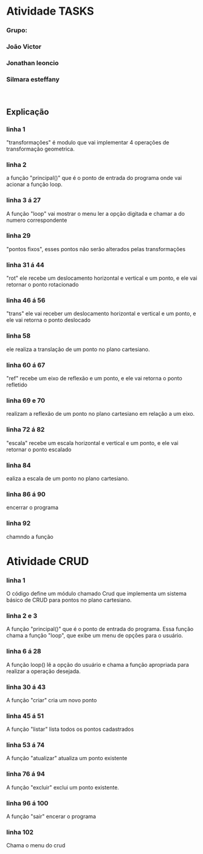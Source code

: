 # Atividade TASKS

### Grupo:
<h3>João Victor</h3> 
<h3>Jonathan leoncio</h3>
<h3>Silmara esteffany</h3>
<br>

## Explicação

### linha 1  
<p>"transformações" é modulo que vai implementar 4 operações de transformação geometrica. </p>

### linha 2 
<p> a função "principal()" que é o ponto de entrada do programa onde vai acionar a função loop.</p>

### linha 3 á 27
<p> A função "loop" vai mostrar o menu  ler a opção digitada e chamar a do numero correspondente </p>

### linha 29 
<p> "pontos fixos", esses pontos não serão alterados pelas transformações <p>

### linha 31 á 44
<p>"rot" ele recebe um deslocamento horizontal e vertical e um ponto, e ele vai retornar o ponto rotacionado </p>

### linha 46 á 56 
<p> "trans" ele vai receber um deslocamento horizontal e vertical e um ponto, e ele vai retorna o ponto deslocado</p>

### linha 58
<p>ele realiza a translação de um ponto no plano cartesiano.</p>

### linha 60 á 67
<p>"ref" recebe um eixo de reflexão e um ponto, e ele vai retorna o ponto refletido </p>

### linha 69 e 70
<p> realizam a reflexão de um ponto no plano cartesiano em relação a um eixo.</p>

### linha 72 á 82
<p>"escala" recebe um escala horizontal e vertical e um ponto, e ele vai retornar o ponto escalado</p>

### linha 84 
<p>ealiza a escala de um ponto no plano cartesiano.</p>

### linha 86 á 90
<p>encerrar o programa</p>

### linha 92
<p>chamndo a função</p>

# Atividade CRUD

### linha 1
<p>O código define um módulo chamado Crud que implementa um sistema básico de CRUD para pontos no plano cartesiano.</p>

### linha 2 e 3
<p> A função "principal()" que é o ponto de entrada do programa. Essa função chama a função "loop", que exibe um menu de opções para o usuário.</p>

### linha 6 á 28
<p>A função loop() lê a opção do usuário e chama a função apropriada para realizar a operação desejada.</p>

### linha 30 á 43
<p>A função "criar" cria um novo ponto</p>

### linha 45 á 51
<p>A função "listar" lista todos os pontos cadastrados</p>

### linha 53 á 74
<p>A função "atualizar" atualiza um ponto existente</p>

### linha 76 á 94
<p>A função "excluir" exclui um ponto existente.</p>

### linha 96 á 100
<p>A função "sair" encerar o programa </p>

### linha 102
<p>Chama o menu do crud</p>